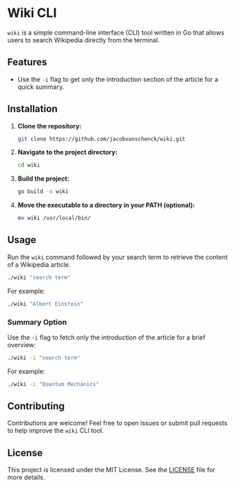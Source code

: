 # Wiki CLI

`wiki` is a simple command-line interface (CLI) tool written in Go that allows users to search Wikipedia directly from the terminal. 

## Features

- Use the `-i` flag to get only the introduction section of the article for a quick summary.

## Installation

1. **Clone the repository:**

   ```bash
   git clone https://github.com/jacobvanschenck/wiki.git
   ```

2. **Navigate to the project directory:**

   ```bash
   cd wiki
   ```

3. **Build the project:**

   ```bash
   go build -o wiki
   ```

4. **Move the executable to a directory in your PATH (optional):**

   ```bash
   mv wiki /usr/local/bin/
   ```

## Usage

Run the `wiki` command followed by your search term to retrieve the content of a Wikipedia article.

```bash
./wiki "search term"
```

For example:

```bash
./wiki "Albert Einstein"
```

### Summary Option

Use the `-i` flag to fetch only the introduction of the article for a brief overview:

```bash
./wiki -i "search term"
```

For example:

```bash
./wiki -i "Quantum Mechanics"
```

## Contributing

Contributions are welcome! Feel free to open issues or submit pull requests to help improve the `wiki` CLI tool.

## License

This project is licensed under the MIT License. See the [LICENSE](LICENSE) file for more details.
```
